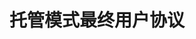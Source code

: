 # 托管模式最终用户协议
<a-alert type="warning" message="文档编写中" show-icon>
<template slot="description">
此部分的文档还在编写之中，如有任何疑问请咨询维护组。
</template>
</a-alert>